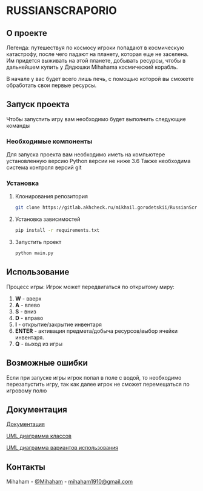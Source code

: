 # RUSSIANSCRAPORIO

## О проекте

Легенда: путешествуя по космосу игроки попадают в космическую катастрофу, после чего падают на планету, которая еще не заселена. Им придется выживать на этой планете, добывать ресурсы, чтобы в дальнейшем купить у Дядюшки Mihahama космический корабль.

В начале у вас будет всего лишь печь, с помощью которой вы сможете обработать свои первые ресурсы.

## Запуск проекта

Чтобы запустить игру вам необходимо будет выполнить следующие команды

### Необходимые компоненты

Для запуска проекта вам необходимо иметь на компьютере установленную версию Python версии не ниже 3.6
Также необходима система контроля версий git

### Установка

1. Клонирования репозитория
   ```sh
   git clone https://gitlab.akhcheck.ru/mikhail.gorodetskii/RussianScraporioGame
   ```
2. Установка зависимостей
   ```sh
   pip install -r requirements.txt
   ```
3. Запустить проект
   ```py
   python main.py
   ```

## Использование

Процесс игры:
Игрок может передвигаться по открытому миру:
1. **W** - вверх
2. **A** - влево
3. **S** - вниз
4. **D** - вправо
5. **I** - открытие/закрытие инвентаря
6. **ENTER** - активация предмета/добыча ресурсов/выбор ячейки инвентаря.
7. **Q** - выход из игры

## Возможные ошибки

Если при запуске игры игрок попал в поле с водой, то необходимо перезапустить игру, так как далее игрок не сможет перемещаться по игровому полю

## Документация

[Документация](Documentation.odt)

[UML диаграмма классов](UMLclass.png)

[UML диаграмма вариантов использования](UMLuse.png)

## Контакты

Mihaham - [@Mihaham](https://t.me/Mihaham) - mihaham1910@gmail.com



